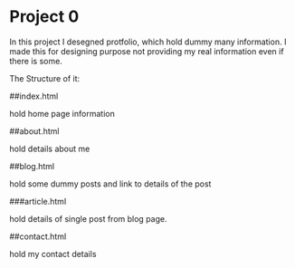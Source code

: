 # Project 0

In this project I desegned protfolio, which hold dummy many information. 
I made this for designing purpose not providing my real information even if there is some.

The Structure of it:

##index.html
 
 hold home page information
 
##about.html

 hold details about me

##blog.html

 hold some dummy posts and link to details of the post

###article.html

 hold details of single post from blog page.

##contact.html

  hold my contact details

